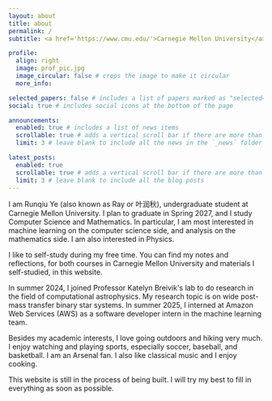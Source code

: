 ```yaml
---
layout: about
title: about
permalink: /
subtitle: <a href='https://www.cmu.edu/'>Carnegie Mellon University</a> 

profile:
  align: right
  image: prof_pic.jpg
  image_circular: false # crops the image to make it circular
  more_info: 

selected_papers: false # includes a list of papers marked as "selected={true}"
social: true # includes social icons at the bottom of the page

announcements:
  enabled: true # includes a list of news items
  scrollable: true # adds a vertical scroll bar if there are more than 3 news items
  limit: 3 # leave blank to include all the news in the `_news` folder

latest_posts:
  enabled: true
  scrollable: true # adds a vertical scroll bar if there are more than 3 new posts items
  limit: 3 # leave blank to include all the blog posts
---
```

I am Runqiu Ye (also known as Ray or 叶润秋), 
undergraduate student at Carnegie Mellon University. I plan to 
graduate in Spring 2027, and I study Computer Science and Mathematics. In 
particular, I am most interested in machine learning on the computer science 
side, and analysis on the mathematics side. I am also interested in Physics.

I like to self-study during my free time. You can
find my notes and reflections, for both courses in Carnegie Mellon University
and materials I self-studied, in this website.

In summer 2024, I joined Professor Katelyn Breivik's lab to do research in the
field of computational astrophysics. My research topic is on wide post-mass
transfer binary star systems. In summer 2025, I interned at Amazon Web Services 
(AWS) as a software developer intern in the machine learning team.

Besides my academic interests, I love going outdoors and hiking very much. I
enjoy watching and playing sports, especially soccer, baseball, and basketball.
I am an Arsenal fan. I also like classical music and I enjoy cooking. 

This website is still in the process of being built. I will try my best to fill
in everything as soon as possible.


<!-- Write your biography here. Tell the world about yourself. Link to your favorite [subreddit](http://reddit.com). You can put a picture in, too. The code is already in, just name your picture `prof_pic.jpg` and put it in the `img/` folder.

Put your address / P.O. box / other info right below your picture. You can also disable any of these elements by editing `profile` property of the YAML header of your `_pages/about.md`. Edit `_bibliography/papers.bib` and Jekyll will render your [publications page](/al-folio/publications/) automatically.

Link to your social media connections, too. This theme is set up to use [Font Awesome icons](https://fontawesome.com/) and [Academicons](https://jpswalsh.github.io/academicons/), like the ones below. Add your Facebook, Twitter, LinkedIn, Google Scholar, or just disable all of them. -->
